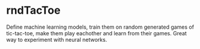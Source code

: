# rndTacToe
Define machine learning models, train them on random generated games of tic-tac-toe, 
make them play eachother and learn from their games. Great way to experiment with neural networks. 

